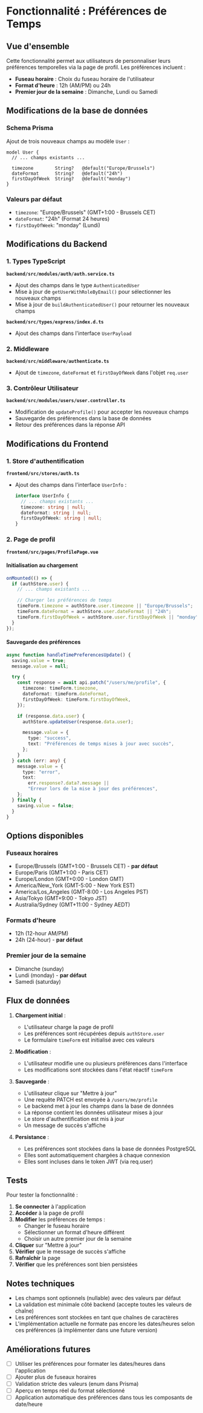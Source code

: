 # Fonctionnalité : Préférences de Temps

## Vue d'ensemble

Cette fonctionnalité permet aux utilisateurs de personnaliser leurs préférences temporelles via la page de profil. Les préférences incluent :

- **Fuseau horaire** : Choix du fuseau horaire de l'utilisateur
- **Format d'heure** : 12h (AM/PM) ou 24h
- **Premier jour de la semaine** : Dimanche, Lundi ou Samedi

## Modifications de la base de données

### Schema Prisma

Ajout de trois nouveaux champs au modèle `User` :

```prisma
model User {
  // ... champs existants ...

  timezone        String?   @default("Europe/Brussels")
  dateFormat      String?   @default("24h")
  firstDayOfWeek  String?   @default("monday")
}
```

### Valeurs par défaut

- `timezone`: "Europe/Brussels" (GMT+1:00 - Brussels CET)
- `dateFormat`: "24h" (Format 24 heures)
- `firstDayOfWeek`: "monday" (Lundi)

## Modifications du Backend

### 1. Types TypeScript

**`backend/src/modules/auth/auth.service.ts`**

- Ajout des champs dans le type `AuthenticatedUser`
- Mise à jour de `getUserWithRoleByEmail()` pour sélectionner les nouveaux champs
- Mise à jour de `buildAuthenticatedUser()` pour retourner les nouveaux champs

**`backend/src/types/express/index.d.ts`**

- Ajout des champs dans l'interface `UserPayload`

### 2. Middleware

**`backend/src/middleware/authenticate.ts`**

- Ajout de `timezone`, `dateFormat` et `firstDayOfWeek` dans l'objet `req.user`

### 3. Contrôleur Utilisateur

**`backend/src/modules/users/user.controller.ts`**

- Modification de `updateProfile()` pour accepter les nouveaux champs
- Sauvegarde des préférences dans la base de données
- Retour des préférences dans la réponse API

## Modifications du Frontend

### 1. Store d'authentification

**`frontend/src/stores/auth.ts`**

- Ajout des champs dans l'interface `UserInfo` :
  ```typescript
  interface UserInfo {
    // ... champs existants ...
    timezone: string | null;
    dateFormat: string | null;
    firstDayOfWeek: string | null;
  }
  ```

### 2. Page de profil

**`frontend/src/pages/ProfilePage.vue`**

#### Initialisation au chargement

```typescript
onMounted(() => {
  if (authStore.user) {
    // ... champs existants ...

    // Charger les préférences de temps
    timeForm.timezone = authStore.user.timezone || "Europe/Brussels";
    timeForm.dateFormat = authStore.user.dateFormat || "24h";
    timeForm.firstDayOfWeek = authStore.user.firstDayOfWeek || "monday";
  }
});
```

#### Sauvegarde des préférences

```typescript
async function handleTimePreferencesUpdate() {
  saving.value = true;
  message.value = null;

  try {
    const response = await api.patch("/users/me/profile", {
      timezone: timeForm.timezone,
      dateFormat: timeForm.dateFormat,
      firstDayOfWeek: timeForm.firstDayOfWeek,
    });

    if (response.data.user) {
      authStore.updateUser(response.data.user);

      message.value = {
        type: "success",
        text: "Préférences de temps mises à jour avec succès",
      };
    }
  } catch (err: any) {
    message.value = {
      type: "error",
      text:
        err.response?.data?.message ||
        "Erreur lors de la mise à jour des préférences",
    };
  } finally {
    saving.value = false;
  }
}
```

## Options disponibles

### Fuseaux horaires

- Europe/Brussels (GMT+1:00 - Brussels CET) - **par défaut**
- Europe/Paris (GMT+1:00 - Paris CET)
- Europe/London (GMT+0:00 - London GMT)
- America/New_York (GMT-5:00 - New York EST)
- America/Los_Angeles (GMT-8:00 - Los Angeles PST)
- Asia/Tokyo (GMT+9:00 - Tokyo JST)
- Australia/Sydney (GMT+11:00 - Sydney AEDT)

### Formats d'heure

- 12h (12-hour AM/PM)
- 24h (24-hour) - **par défaut**

### Premier jour de la semaine

- Dimanche (sunday)
- Lundi (monday) - **par défaut**
- Samedi (saturday)

## Flux de données

1. **Chargement initial** :

   - L'utilisateur charge la page de profil
   - Les préférences sont récupérées depuis `authStore.user`
   - Le formulaire `timeForm` est initialisé avec ces valeurs

2. **Modification** :

   - L'utilisateur modifie une ou plusieurs préférences dans l'interface
   - Les modifications sont stockées dans l'état réactif `timeForm`

3. **Sauvegarde** :

   - L'utilisateur clique sur "Mettre à jour"
   - Une requête PATCH est envoyée à `/users/me/profile`
   - Le backend met à jour les champs dans la base de données
   - La réponse contient les données utilisateur mises à jour
   - Le store d'authentification est mis à jour
   - Un message de succès s'affiche

4. **Persistance** :
   - Les préférences sont stockées dans la base de données PostgreSQL
   - Elles sont automatiquement chargées à chaque connexion
   - Elles sont incluses dans le token JWT (via req.user)

## Tests

Pour tester la fonctionnalité :

1. **Se connecter** à l'application
2. **Accéder** à la page de profil
3. **Modifier** les préférences de temps :
   - Changer le fuseau horaire
   - Sélectionner un format d'heure différent
   - Choisir un autre premier jour de la semaine
4. **Cliquer** sur "Mettre à jour"
5. **Vérifier** que le message de succès s'affiche
6. **Rafraîchir** la page
7. **Vérifier** que les préférences sont bien persistées

## Notes techniques

- Les champs sont optionnels (nullable) avec des valeurs par défaut
- La validation est minimale côté backend (accepte toutes les valeurs de chaîne)
- Les préférences sont stockées en tant que chaînes de caractères
- L'implémentation actuelle ne formate pas encore les dates/heures selon ces préférences (à implémenter dans une future version)

## Améliorations futures

- [ ] Utiliser les préférences pour formater les dates/heures dans l'application
- [ ] Ajouter plus de fuseaux horaires
- [ ] Validation stricte des valeurs (enum dans Prisma)
- [ ] Aperçu en temps réel du format sélectionné
- [ ] Application automatique des préférences dans tous les composants de date/heure
